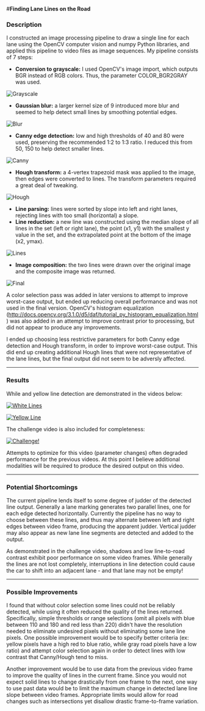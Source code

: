 #**Finding Lane Lines on the Road** 


### Description

I constructed an image processing pipeline to draw a single line for each lane using the OpenCV computer vision and numpy Python libraries, and applied this pipeline to video files as image sequences.  My pipeline consists of 7 steps:
* **Conversion to grayscale:** I used OpenCV's image import, which outputs BGR instead of RGB colors.  Thus, the parameter COLOR_BGR2GRAY was used.

![Grayscale](./writeup/grayscale.jpg)

* **Gaussian blur:** a larger kernel size of 9 introduced more blur and seemed to help detect small lines by smoothing potential edges.

![Blur](./writeup/blur.jpg)

* **Canny edge detection:** low and high thresholds of 40 and 80 were used, preserving the recommended 1:2 to 1:3 ratio.  I reduced this from 50, 150 to help detect smaller lines.

![Canny](./writeup/canny.jpg)

* **Hough transform:** a 4-vertex trapezoid mask was applied to the image, then edges were converted to lines.  The transform parameters required a great deal of tweaking.

![Hough](./writeup/hough.jpg)

* **Line parsing:** lines were sorted by slope into left and right lanes, rejecting lines with too small (horizontal) a slope.
* **Line reduction:** a new line was constructed using the median slope of all lines in the set (left or right lane), the point (x1, y1) with the smallest y value in the set, and the extrapolated point at the bottom of the image (x2, ymax).

![Lines](./writeup/lineset.jpg)

* **Image composition:** the two lines were drawn over the original image and the composite image was returned.

![Final](./writeup/final.jpg)

A color selection pass was added in later versions to attempt to improve worst-case output, but ended up reducing overall performance and was not used in the final version.  OpenCV's histogram equalization (http://docs.opencv.org/3.1.0/d5/daf/tutorial_py_histogram_equalization.html) was also added in an attempt to improve contrast prior to processing, but did not appear to produce any improvements.

I ended up choosing less restrictive parameters for both Canny edge detection and Hough transform, in order to improve worst-case output.  This did end up creating additional Hough lines that were not representative of the lane lines, but the final output did not seem to be adversly affected.

---

### Results

While and yellow line detection are demonstrated in the videos below:

[![White Lines](./writeup/final.jpg)](./solidWhiteRight.mp4)

[![Yellow Line](./writeup/solidYellowCurve.jpg)](./solidYellowLeft.mp4)

The challenge video is also included for completeness:

[![Challenge!](./writeup/challenge_03.png)](./extra.mp4)

Attempts to optimize for this video (parameter changes) often degraded performance for the previous videos.  At this point I believe additional modalities will be required to produce the desired output on this video.

---

### Potential Shortcomings

The current pipeline lends itself to some degree of judder of the detected line output.  Generally a lane marking generates two parallel lines, one for each edge detected horizontally.  Currently the pipeline has no way to choose between these lines, and thus may alternate between left and right edges between video frame, producing the apparent judder.  Vertical judder may also appear as new lane line segments are detected and added to the output.

As demonstrated in the challenge video, shadows and low line-to-road contrast exhibit poor performance on some video frames.  While generally the lines are not lost completely, interruptions in line detection could cause the car to shift into an adjacent lane - and that lane may not be empty!

---

### Possible Improvements

I found that without color selection some lines could not be reliably detected, while using it often reduced the quality of the lines returned.  Specifically, simple thresholds or range selections (omit all pixels with blue between 110 and 180 and red less than 220) didn't have the resolution needed to eliminate undesired pixels without eliminating some lane line pixels.  One possible improvement would be to specify better criteria (ex: yellow pixels have a high red to blue ratio, while gray road pixels have a low ratio) and attempt color selection again in order to detect lines with low contrast that Canny/Hough tend to miss.

Another improvement would be to use data from the previous video frame to improve the quality of lines in the current frame.  Since you would not expect solid lines to change drastically from one frame to the next, one way to use past data would be to limit the maximum change in detected lane line slope between video frames.  Appropriate limits would allow for road changes such as intersections yet disallow drastic frame-to-frame variation.

